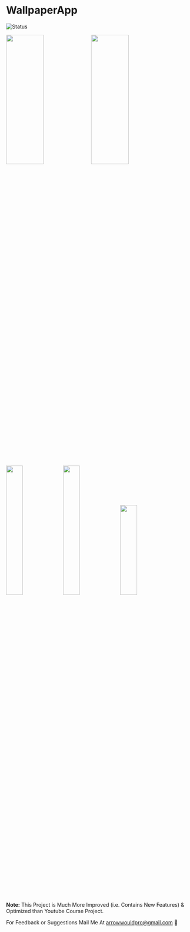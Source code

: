 # WallpaperApp

![Status](https://img.shields.io/badge/Status-Active-brightgreen)


<img src="https://github.com/samyak2403/WallpaperApp/assets/126759819/15f64e93-eefb-4eee-b78d-31c744e6a32c" width=45% height=30%/>
<img src="https://github.com/samyak2403/WallpaperApp/assets/126759819/0c55387f-ef93-4a0c-9324-0161ec9b990e" width=45% height=30%/>

<img src="https://github.com/samyak2403/WallpaperApp/assets/126759819/8f12ca9b-1075-4ade-94e6-8717bd32c3a6" width=30% height=30%/>

<img src="https://github.com/samyak2403/WallpaperApp/assets/126759819/048a0524-b9a6-4584-83f8-be9e447208e0" width=30% height=30%/>


<img src="https://github.com/samyak2403/WallpaperApp/assets/126759819/c1e11292-7f2e-4341-9482-20a72e029f70" width=30% height=25%/>



<b>Note:</b> This Project is Much More Improved (i.e. Contains New Features) & Optimized than Youtube Course Project.

For Feedback or Suggestions Mail Me At arrowwouldpro@gmail.com 🙂

